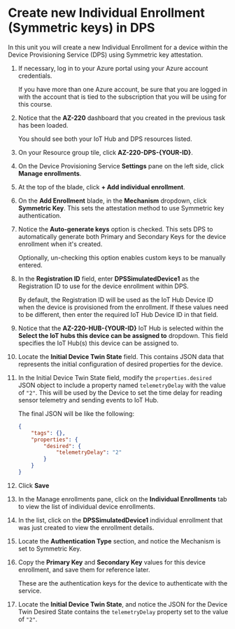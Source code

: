 # Create new Individual Enrollment (Symmetric keys) in DPS

In this unit you will create a new Individual Enrollment for a device within the Device Provisioning Service (DPS) using Symmetric key attestation.

1. If necessary, log in to your Azure portal using your Azure account credentials.

    If you have more than one Azure account, be sure that you are logged in with the account that is tied to the subscription that you will be using for this course.

1. Notice that the **AZ-220** dashboard that you created in the previous task has been loaded.

    You should see both your IoT Hub and DPS resources listed.

1. On your Resource group tile, click **AZ-220-DPS-{YOUR-ID}**.

1. On the Device Provisioning Service **Settings** pane on the left side, click **Manage enrollments**.

1. At the top of the blade, click **+ Add individual enrollment**.

1. On the **Add Enrollment** blade, in the **Mechanism** dropdown, click **Symmetric Key**. This sets the attestation method to use Symmetric key authentication.

1. Notice the **Auto-generate keys** option is checked. This sets DPS to automatically generate both Primary and Secondary Keys for the device enrollment when it's created.

    Optionally, un-checking this option enables custom keys to be manually entered.

1. In the **Registration ID** field, enter **DPSSimulatedDevice1** as the Registration ID to use for the device enrollment within DPS.

    By default, the Registration ID will be used as the IoT Hub Device ID when the device is provisioned from the enrollment. If these values need to be different, then enter the required IoT Hub Device ID in that field.

1. Notice that the **AZ-220-HUB-{YOUR-ID}** IoT Hub is selected within the **Select the IoT hubs this device can be assigned to** dropdown. This field specifies the IoT Hub(s) this device can be assigned to.

1. Locate the **Initial Device Twin State** field. This contains JSON data that represents the initial configuration of desired properties for the device.

1. In the Initial Device Twin State field, modify the `properties.desired` JSON object to include a property named `telemetryDelay` with the value of `"2"`. This will be used by the Device to set the time delay for reading sensor telemetry and sending events to IoT Hub.

    The final JSON will be like the following:

    ```json
    {
        "tags": {},
        "properties": {
            "desired": {
                "telemetryDelay": "2"
            }
        }
    }
    ```

1. Click **Save**

1. In the Manage enrollments pane, click on the **Individual Enrollments** tab to view the list of individual device enrollments.

1. In the list, click on the **DPSSimulatedDevice1** individual enrollment that was just created to view the enrollment details.

1. Locate the **Authentication Type** section, and notice the Mechanism is set to Symmetric Key.

1. Copy the **Primary Key** and **Secondary Key** values for this device enrollment, and save them for reference later.

    These are the authentication keys for the device to authenticate with the service.

1. Locate the **Initial Device Twin State**, and notice the JSON for the Device Twin Desired State contains the `telemetryDelay` property set to the value of `"2"`.
